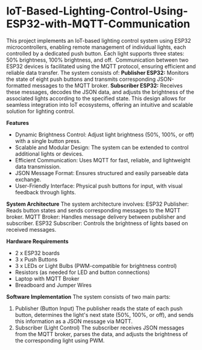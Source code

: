 # IoT-Based-Lighting-Control-Using-ESP32-with-MQTT-Communication

This project implements an IoT-based lighting control system using ESP32 microcontrollers, enabling remote management of individual lights, each controlled by a dedicated push button. Each light supports three states: 50% brightness, 100% brightness, and off. 
Communication between two ESP32 devices is facilitated using the MQTT protocol, ensuring efficient and reliable data transfer. The system consists of:
**Publisher ESP32:** Monitors the state of eight push buttons and transmits corresponding JSON-formatted messages to the MQTT broker.
**Subscriber ESP32:** Receives these messages, decodes the JSON data, and adjusts the brightness of the associated lights according to the specified state.
This design allows for seamless integration into IoT ecosystems, offering an intuitive and scalable solution for lighting control.

**Features**
- Dynamic Brightness Control: Adjust light brightness (50%, 100%, or off) with a single button press.
- Scalable and Modular Design: The system can be extended to control additional lights or devices.
- Efficient Communication: Uses MQTT for fast, reliable, and lightweight data transmission.
- JSON Message Format: Ensures structured and easily parseable data exchange.
- User-Friendly Interface: Physical push buttons for input, with visual feedback through lights.

**System Architecture**
The system architecture involves:
ESP32 Publisher: Reads button states and sends corresponding messages to the MQTT broker.
MQTT Broker: Handles message delivery between publisher and subscriber.
ESP32 Subscriber: Controls the brightness of lights based on received messages.

**Hardware Requirements**
- 2 x ESP32 boards
- 3 x Push Buttons
- 3 x LEDs or Light Bulbs (PWM-compatible for brightness control)
- Resistors (as needed for LED and button connections)
- Laptop with MQTT Broker
- Breadboard and Jumper Wires

**Software Implementation**
The system consists of two main parts:
1. Publisher (Button Input)
The publisher reads the state of each push button, determines the light's next state (50%, 100%, or off), and sends this information as a JSON message via MQTT.
2. Subscriber (Light Control)
The subscriber receives JSON messages from the MQTT broker, parses the data, and adjusts the brightness of the corresponding light using PWM.
